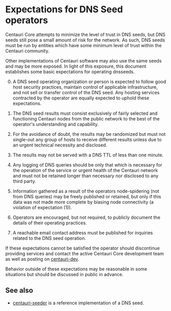 Expectations for DNS Seed operators
====================================

Centauri Core attempts to minimize the level of trust in DNS seeds,
but DNS seeds still pose a small amount of risk for the network.
As such, DNS seeds must be run by entities which have some minimum
level of trust within the Centauri community.

Other implementations of Centauri software may also use the same
seeds and may be more exposed. In light of this exposure, this
document establishes some basic expectations for operating dnsseeds.

0. A DNS seed operating organization or person is expected to follow good
host security practices, maintain control of applicable infrastructure,
and not sell or transfer control of the DNS seed. Any hosting services
contracted by the operator are equally expected to uphold these expectations.

1. The DNS seed results must consist exclusively of fairly selected and
functioning Centauri nodes from the public network to the best of the
operator's understanding and capability.

2. For the avoidance of doubt, the results may be randomized but must not
single-out any group of hosts to receive different results unless due to an
urgent technical necessity and disclosed.

3. The results may not be served with a DNS TTL of less than one minute.

4. Any logging of DNS queries should be only that which is necessary
for the operation of the service or urgent health of the Centauri
network and must not be retained longer than necessary nor disclosed
to any third party.

5. Information gathered as a result of the operators node-spidering
(not from DNS queries) may be freely published or retained, but only
if this data was not made more complete by biasing node connectivity
(a violation of expectation (1)).

6. Operators are encouraged, but not required, to publicly document the
details of their operating practices.

7. A reachable email contact address must be published for inquiries
related to the DNS seed operation.

If these expectations cannot be satisfied the operator should
discontinue providing services and contact the active Centauri
Core development team as well as posting on
[centauri-dev](https://groups.google.com/forum/#!forum/centauri-dev).

Behavior outside of these expectations may be reasonable in some
situations but should be discussed in public in advance.

See also
----------
- [centauri-seeder](https://github.com/pooler/centauri-seeder) is a reference implementation of a DNS seed.
